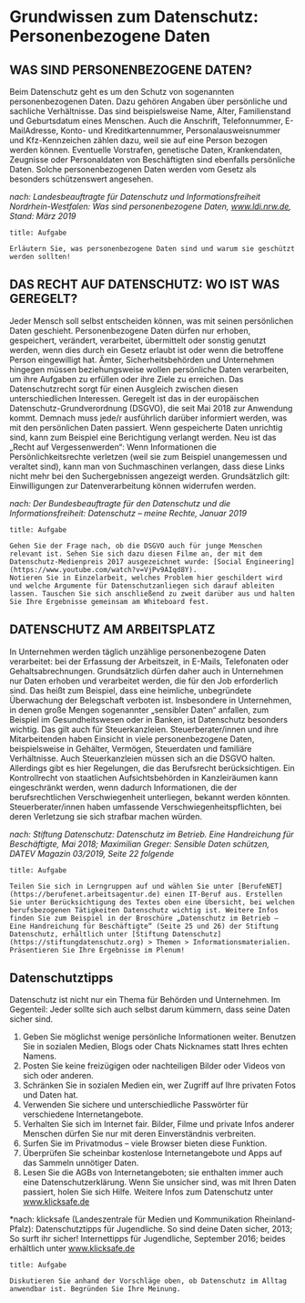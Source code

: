 # Grundwissen zum Datenschutz: Personenbezogene Daten
## WAS SIND PERSONENBEZOGENE DATEN? 
Beim Datenschutz geht es um den Schutz von sogenannten personenbezogenen Daten. Dazu gehören Angaben über persönliche und sachliche Verhältnisse. Das sind beispielsweise Name, Alter, Familienstand und Geburtsdatum eines Menschen. Auch die Anschrift, Telefonnummer, E-MailAdresse, Konto- und Kreditkartennummer, Personalausweisnummer und Kfz-Kennzeichen zählen dazu, weil sie auf eine Person bezogen werden können. Eventuelle Vorstrafen, genetische Daten, Krankendaten, Zeugnisse oder Personaldaten von Beschäftigten sind ebenfalls persönliche Daten. Solche personenbezogenen Daten werden vom Gesetz als besonders schützenswert angesehen. 

*nach: Landesbeauftragte für Datenschutz und Informationsfreiheit Nordrhein-Westfalen: Was sind personenbezogene Daten, www.ldi.nrw.de, Stand: März 2019*

```ad-todo
title: Aufgabe

Erläutern Sie, was personenbezogene Daten sind und warum sie geschützt werden sollten!

```
## DAS RECHT AUF DATENSCHUTZ: WO IST WAS GEREGELT?
Jeder Mensch soll selbst entscheiden können, was mit seinen persönlichen Daten geschieht. Personenbezogene Daten dürfen nur erhoben, gespeichert, verändert, verarbeitet, übermittelt oder sonstig genutzt werden, wenn dies durch ein Gesetz erlaubt ist oder wenn die betroffene Person eingewilligt hat. Ämter, Sicherheitsbehörden und Unternehmen hingegen müssen beziehungsweise wollen persönliche Daten verarbeiten, um ihre Aufgaben zu erfüllen oder ihre Ziele zu erreichen. Das Datenschutzrecht sorgt für einen Ausgleich zwischen diesen unterschiedlichen Interessen. Geregelt ist das in der europäischen Datenschutz-Grundverordnung (DSGVO), die seit Mai 2018 zur Anwendung kommt. Demnach muss jede/r ausführlich darüber informiert werden, was mit den persönlichen Daten passiert. Wenn gespeicherte Daten unrichtig sind, kann zum Beispiel eine Berichtigung verlangt werden. Neu ist das „Recht auf Vergessenwerden“: Wenn Informationen die Persönlichkeitsrechte verletzen (weil sie zum Beispiel unangemessen und veraltet sind), kann man von Suchmaschinen verlangen, dass diese Links nicht mehr bei den Suchergebnissen angezeigt werden. Grundsätzlich gilt: Einwilligungen zur Datenverarbeitung können widerrufen werden. 

*nach: Der Bundesbeauftragte für den Datenschutz und die Informationsfreiheit: Datenschutz – meine Rechte, Januar 2019*

```ad-todo
title: Aufgabe

Gehen Sie der Frage nach, ob die DSGVO auch für junge Menschen relevant ist. Sehen Sie sich dazu diesen Filme an, der mit dem Datenschutz-Medienpreis 2017 ausgezeichnet wurde: [Social Engineering](https://www.youtube.com/watch?v=VjPv9AIqd8Y). 
Notieren Sie in Einzelarbeit, welches Problem hier geschildert wird und welche Argumente für Datenschutzanliegen sich darauf ableiten lassen. Tauschen Sie sich anschließend zu zweit darüber aus und halten Sie Ihre Ergebnisse gemeinsam am Whiteboard fest.

```
## DATENSCHUTZ AM ARBEITSPLATZ
In Unternehmen werden täglich unzählige personenbezogene Daten verarbeitet: bei der Erfassung der Arbeitszeit, in E-Mails, Telefonaten oder Gehaltsabrechnungen. Grundsätzlich dürfen daher auch in Unternehmen nur Daten erhoben und verarbeitet werden, die für den Job erforderlich sind. Das heißt zum Beispiel, dass eine heimliche, unbegründete Überwachung der Belegschaft verboten ist. Insbesondere in Unternehmen, in denen große Mengen sogenannter „sensibler Daten“ anfallen, zum Beispiel im Gesundheitswesen oder in Banken, ist Datenschutz besonders wichtig. Das gilt auch für Steuerkanzleien. Steuerberater/innen und ihre Mitarbeitenden haben Einsicht in viele personenbezogene Daten, beispielsweise in Gehälter, Vermögen, Steuerdaten und familiäre Verhältnisse. Auch Steuerkanzleien müssen sich an die DSGVO halten. Allerdings gibt es hier Regelungen, die das Berufsrecht berücksichtigen. Ein Kontrollrecht von staatlichen Aufsichtsbehörden in Kanzleiräumen kann eingeschränkt werden, wenn dadurch Informationen, die der berufsrechtlichen Verschwiegenheit unterliegen, bekannt werden könnten. Steuerberater/innen haben umfassende Verschwiegenheitspflichten, bei deren Verletzung sie sich strafbar machen würden. 

*nach: Stiftung Datenschutz: Datenschutz im Betrieb. Eine Handreichung für Beschäftigte, Mai 2018; Maximilian Greger: Sensible Daten schützen, DATEV Magazin 03/2019, Seite 22 folgende*

```ad-todo
title: Aufgabe

Teilen Sie sich in Lerngruppen auf und wählen Sie unter [BerufeNET](https://berufenet.arbeitsagentur.de) einen IT-Beruf aus. Erstellen Sie unter Berücksichtigung des Textes oben eine Übersicht, bei welchen berufsbezogenen Tätigkeiten Datenschutz wichtig ist. Weitere Infos finden Sie zum Beispiel in der Broschüre „Datenschutz im Betrieb – Eine Handreichung für Beschäftigte“ (Seite 25 und 26) der Stiftung Datenschutz, erhältlich unter [Stiftung Datenschutz](https://stiftungdatenschutz.org) > Themen > Informationsmaterialien. 
Präsentieren Sie Ihre Ergebnisse im Plenum!

```

## Datenschutztipps
Datenschutz ist nicht nur ein Thema für Behörden und Unternehmen. Im Gegenteil: Jeder sollte sich auch selbst darum kümmern, dass seine Daten sicher sind. 

1. Geben Sie möglichst wenige persönliche Informationen weiter. Benutzen Sie in sozialen Medien, Blogs oder Chats Nicknames statt Ihres echten Namens. 
2. Posten Sie keine freizügigen oder nachteiligen Bilder oder Videos von sich oder anderen. 
3. Schränken Sie in sozialen Medien ein, wer Zugriff auf Ihre privaten Fotos und Daten hat. 
4. Verwenden Sie sichere und unterschiedliche Passwörter für verschiedene Internetangebote. 
5. Verhalten Sie sich im Internet fair. Bilder, Filme und private Infos anderer Menschen dürfen Sie nur mit deren Einverständnis verbreiten. 
6. Surfen Sie im Privatmodus – viele Browser bieten diese Funktion. 
7. Überprüfen Sie scheinbar kostenlose Internetangebote und Apps auf das Sammeln unnötiger Daten. 
8. Lesen Sie die AGBs von Internetangeboten; sie enthalten immer auch eine Datenschutzerklärung. Wenn Sie unsicher sind, was mit Ihren Daten passiert, holen Sie sich Hilfe. Weitere Infos zum Datenschutz unter www.klicksafe.de 

*nach: klicksafe (Landeszentrale für Medien und Kommunikation Rheinland-Pfalz): Datenschutztipps für Jugendliche. So sind deine Daten sicher, 2013; So surft ihr sicher! Internettipps für Jugendliche, September 2016; beides erhältlich unter www.klicksafe.de


```ad-todo
title: Aufgabe

Diskutieren Sie anhand der Vorschläge oben, ob Datenschutz im Alltag anwendbar ist. Begründen Sie Ihre Meinung.

```

